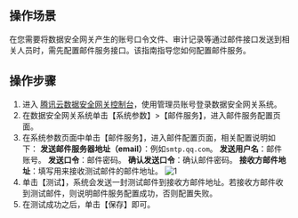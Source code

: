 ## 操作场景
在您需要将数据安全网关产生的账号口令文件、审计记录等通过邮件接口发送到相关人员时，需先配置邮件服务接口。该指南指导您如何配置邮件服务。


## 操作步骤

1. 进入 [腾讯云数据安全网关控制台](https://console.cloud.tencent.com/cds/dasb)，使用管理员账号登录数据安全网关系统。
2. 在数据安全网关系统单击【系统参数】>【邮件服务】，进入邮件服务配置页面。
3. 在系统参数页面中单击【邮件服务】，进入邮件配置页面，相关配置说明如下：
    **发送邮件服务器地址（email）**：例如`smtp.qq.com`。
    **发送用户名**：邮件账号。
    **发送口令**：邮件密码。
    **确认发送口令**：确认邮件密码。
    **接收方邮件地址**：填写用来接收测试邮件的邮件地址。
    ![1](https://main.qcloudimg.com/raw/1d640dde9b8ed5cb8a079aafafe5a098.png)
4. 单击【测试】，系统会发送一封测试邮件到接收方邮件地址。若接收方邮件收到测试邮件，则说明邮件服务配置成功，否则配置失败。
5. 在测试成功之后，单击【保存】即可。

